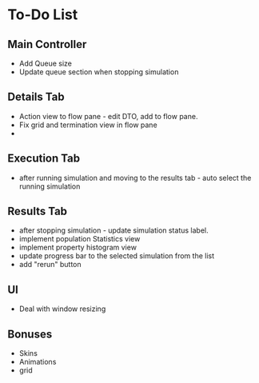 # To-Do List

## Main Controller
* Add Queue size
* Update queue section when stopping simulation

## Details Tab
* Action view to flow pane - edit DTO, add to flow pane.
* Fix grid and termination view in flow pane
* 

## Execution Tab
* after running simulation and moving to the results tab - auto select the running simulation

## Results Tab
* after stopping simulation - update simulation status label.
* implement population Statistics view
* implement property histogram view
* update progress bar to the selected simulation from the list
* add "rerun" button

## UI
* Deal with window resizing

## Bonuses
* Skins
* Animations
* grid



